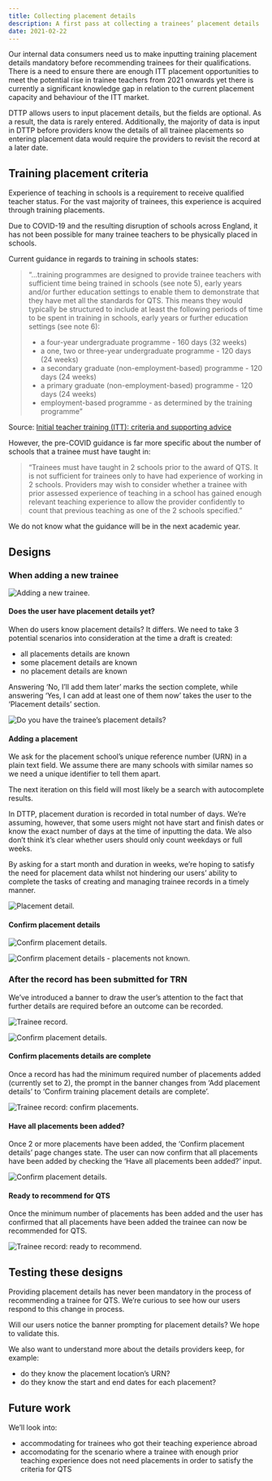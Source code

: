 ```yaml
---
title: Collecting placement details
description: A first pass at collecting a trainees’ placement details
date: 2021-02-22
---
```


Our internal data consumers need us to make inputting training placement details mandatory before recommending trainees for their qualifications. There is a need to ensure there are enough ITT placement opportunities to meet the potential rise in trainee teachers from 2021 onwards yet there is currently a significant knowledge gap in relation to the current placement capacity and behaviour of the ITT market.

DTTP allows users to input placement details, but the fields are optional. As a result, the data is rarely entered. Additionally, the majority of data is input in DTTP before providers know the details of all trainee placements so entering placement data would require the providers to revisit the record at a later date.

## Training placement criteria

Experience of teaching in schools is a requirement to receive qualified teacher status. For the vast majority of trainees, this experience is acquired through training placements.

Due to COVID-19 and the resulting disruption of schools across England, it has not been possible for many trainee teachers to be physically placed in schools.

Current guidance in regards to training in schools states:

>“…training programmes are designed to provide trainee teachers with sufficient time being trained in schools (see note 5), early years and/or further education settings to enable them to demonstrate that they have met all the standards for QTS. This means they would typically be structured to include at least the following periods of time to be spent in training in schools, early years or further education settings (see note 6):
>
>- a four-year undergraduate programme - 160 days (32 weeks)
>- a one, two or three-year undergraduate programme - 120 days (24 weeks)
>- a secondary graduate (non-employment-based) programme - 120 days (24 weeks)
>- a primary graduate (non-employment-based) programme - 120 days (24 weeks)
>- employment-based programme - as determined by the training programme”

Source: [Initial teacher training (ITT): criteria and supporting advice](https://www.gov.uk/government/publications/initial-teacher-training-criteria/initial-teacher-training-itt-criteria-and-supporting-advice#c23-training-in-schools)

However, the pre-COVID guidance is far more specific about the number of schools that a trainee must have taught in:

>“Trainees must have taught in 2 schools prior to the award of QTS. It is not sufficient for trainees only to have had experience of working in 2 schools. Providers may wish to consider whether a trainee with prior assessed experience of teaching in a school has gained enough relevant teaching experience to allow the provider confidently to count that previous teaching as one of the 2 schools specified.”

We do not know what the guidance will be in the next academic year.

## Designs

### When adding a new trainee

![Adding a new trainee.](adding-a-new-trainee.png "‘Placement details’ has been added to the ‘About their Training’ section on the draft overview screen for all routes except assessment only.")

#### Does the user have placement details yet?

When do users know placement details? It differs. We need to take 3 potential scenarios into consideration at the time a draft is created:

- all placements details are known
- some placement details are known
- no placement details are known

Answering ‘No, I’ll add them later’ marks the section complete, while answering ‘Yes, I can add at least one of them now’ takes the user to the ‘Placement details’ section.

![Do you have the trainee’s placement details?](does-the-user-have-placement-details-yet.png)

#### Adding a placement

We ask for the placement school’s unique reference number (URN) in a plain text field. We assume there are many schools with similar names so we need a unique identifier to tell them apart.

The next iteration on this field will most likely be a search with autocomplete results.

In DTTP, placement duration is recorded in total number of days. We’re assuming, however, that some users might not have start and finish dates or know the exact number of days at the time of inputting the data. We also don’t think it’s clear whether users should only count weekdays or full weeks.

By asking for a start month and duration in weeks, we’re hoping to satisfy the need for placement data whilst not hindering our users’ ability to complete the tasks of creating and managing trainee records in a timely manner.

![Placement detail.](placement-details.png "Users need to confirm they have completed adding all known placement details at the time of editing this draft.")

#### Confirm placement details

![Confirm placement details.](confirm-placement-details.png "Users need to confirm they have completed adding all known placement details at the time of editing this draft.")

![Confirm placement details - placements not known.](confirm-placement-details-not-known.png "An alternative summary card on the ‘Confirm placement details’ page is displayed if the user has answered ‘No, I’ll add them later’.")

### After the record has been submitted for TRN

We’ve introduced a banner to draw the user’s attention to the fact that further details are required before an outcome can be recorded.

![Trainee record.](trainee-record.png "This record requires additional details before an outcome can be recorded")

![Confirm placement details.](confirm-placements-on-record.png "The ‘Confirm placement details’ page when only one placement has been recorded.")

#### Confirm placements details are complete

Once a record has had the minimum required number of placements added (currently set to 2), the prompt in the banner changes from ‘Add placement details’ to ‘Confirm training placement details are complete’.

![Trainee record: confirm placements.](confirm-placements-on-record.png "Trainee record: confirm placements")

#### Have all placements been added?

Once 2 or more placements have been added, the ‘Confirm placement details’ page changes state. The user can now confirm that all placements have been added by checking the ‘Have all placements been added?’ input.

![Confirm placement details.](confirm-placement-details-minimum-added.png)

#### Ready to recommend for QTS

Once the minimum number of placements has been added and the user has confirmed that all placements have been added the trainee can now be recommended for QTS.

![Trainee record: ready to recommend.](trainee-record-ready-to-recommend.png)

## Testing these designs

Providing placement details has never been mandatory in the process of recommending a trainee for QTS. We’re curious to see how our users respond to this change in process.

Will our users notice the banner prompting for placement details? We hope to validate this.

We also want to understand more about the details providers keep, for example:

- do they know the placement location’s URN?
- do they know the start and end dates for each placement?

## Future work

We’ll look into:

- accommodating for trainees who got their teaching experience abroad
- accomodating for the scenario where a trainee with enough prior teaching experience does not need placements in order to satisfy the criteria for QTS
